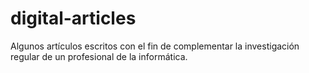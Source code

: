 # digital-articles
Algunos artículos escritos con el fin de complementar la investigación regular de un profesional de la informática.

